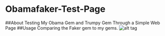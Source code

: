 # Obamafaker-Test-Page
##About
Testing My Obama Gem and Trumpy Gem Through a Simple Web Page 
##Usage
Comparing the Faker gem to my gems.
![alt tag](https://cloud.githubusercontent.com/assets/17296898/16290316/19361c72-38b1-11e6-9273-742502136bd0.png)

